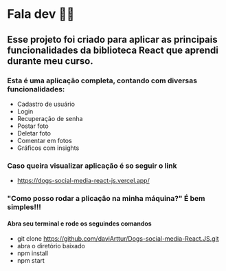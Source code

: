 # Fala dev 👊🤘

## Esse projeto foi criado para aplicar as principais funcionalidades da biblioteca React que aprendi durante meu curso.

### Esta é uma aplicação completa, contando com diversas funcionalidades:
- Cadastro de usuário
- Login
- Recuperação de senha
- Postar foto
- Deletar foto
- Comentar em fotos
- Gráficos com insights

### Caso queira visualizar aplicação é so seguir o link
- https://dogs-social-media-react-js.vercel.app/

### "Como posso rodar a plicação na minha máquina?" É bem simples!!!
#### Abra seu terminal e rode os seguindes comandos
- git clone https://github.com/daviArttur/Dogs-social-media-React.JS.git
- abra o diretório baixado
- npm install
- npm start
